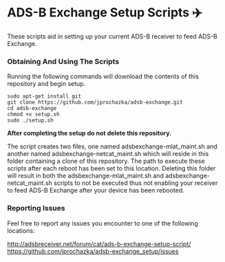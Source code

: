 # ADS-B Exchange Setup Scripts :airplane:

These scripts aid in setting up your current ADS-B receiver to feed ADS-B Exchange.

### Obtaining And Using The Scripts

Running the following commands will download the contents of this repository and begin setup.

    sudo apt-get install git
    git clone https://github.com/jprochazka/adsb-exchange.git
    cd adsb-exchange
    chmod +x setup.sh
    sudo ./setup.sh
    
**After completing the setup do not delete this repository.**

The script creates two files, one named adsbexchange-mlat_maint.sh and another named adsbexchange-netcat_maint.sh which will reside in this folder containing a clone of this repository. The path to execute these scripts after each reboot has been set to this location. Deleting this folder will result in both the adsbexchange-mlat_maint.sh and adsbexchange-netcat_maint.sh scripts to not be executed thus not enabling your receiver to feed ADS-B Exchange after your device has been rebooted.

### Reporting Issues

Feel free to report any issues you encounter to one of the following locations:

http://adsbreceiver.net/forum/cat/ads-b-exchange-setup-script/ 
https://github.com/jprochazka/adsb-exchange_setup/issues  
